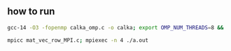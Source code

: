 ## how to run

```bash
gcc-14 -O3 -fopenmp calka_omp.c -o calka; export OMP_NUM_THREADS=8 && ./calka
```



```bash
mpicc mat_vec_row_MPI.c; mpiexec -n 4 ./a.out
```

